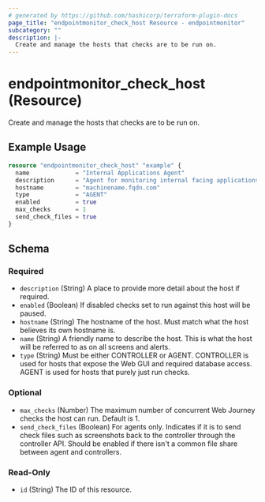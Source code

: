 ```yaml
---
# generated by https://github.com/hashicorp/terraform-plugin-docs
page_title: "endpointmonitor_check_host Resource - endpointmonitor"
subcategory: ""
description: |-
  Create and manage the hosts that checks are to be run on.
---
```


# endpointmonitor_check_host (Resource)

Create and manage the hosts that checks are to be run on.

## Example Usage

```terraform
resource "endpointmonitor_check_host" "example" {
  name             = "Internal Applications Agent"
  description      = "Agent for monitoring internal facing applications."
  hostname         = "machinename.fqdn.com"
  type             = "AGENT"
  enabled          = true
  max_checks       = 1
  send_check_files = true
}
```

<!-- schema generated by tfplugindocs -->
## Schema

### Required

- `description` (String) A place to provide more detail about the host if required.
- `enabled` (Boolean) If disabled checks set to run against this host will be paused.
- `hostname` (String) The hostname of the host. Must match what the host believes its own hostname is.
- `name` (String) A friendly name to describe the host. This is what the host will be referred to as on all screens and alerts.
- `type` (String) Must be either CONTROLLER or AGENT. CONTROLLER is used for hosts that expose the Web GUI and required database access. AGENT is used for hosts that purely just run checks.

### Optional

- `max_checks` (Number) The maximum number of concurrent Web Journey checks the host can run. Default is 1.
- `send_check_files` (Boolean) For agents only. Indicates if it is to send check files such as screenshots back to the controller through the controller API. Should be enabled if there isn't a common file share between agent and controllers.

### Read-Only

- `id` (String) The ID of this resource.


